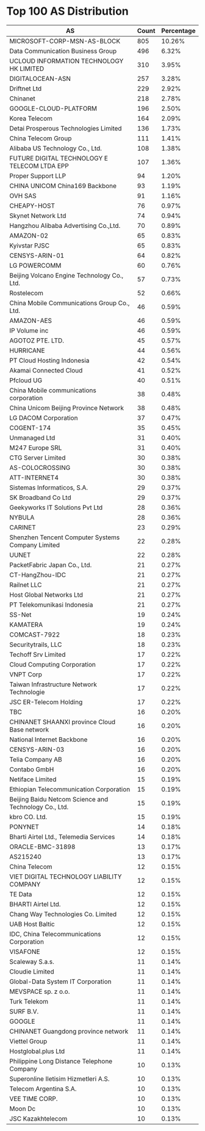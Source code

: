 # Top 100 AS Distribution
| AS | Count | Percentage |
|----|----|----|
| MICROSOFT-CORP-MSN-AS-BLOCK | 805 | 10.26% |
| Data Communication Business Group | 496 | 6.32% |
| UCLOUD INFORMATION TECHNOLOGY HK LIMITED | 310 | 3.95% |
| DIGITALOCEAN-ASN | 257 | 3.28% |
| Driftnet Ltd | 229 | 2.92% |
| Chinanet | 218 | 2.78% |
| GOOGLE-CLOUD-PLATFORM | 196 | 2.50% |
| Korea Telecom | 164 | 2.09% |
| Detai Prosperous Technologies Limited | 136 | 1.73% |
| China Telecom Group | 111 | 1.41% |
| Alibaba US Technology Co., Ltd. | 108 | 1.38% |
| FUTURE DIGITAL TECHNOLOGY E TELECOM LTDA EPP | 107 | 1.36% |
| Proper Support LLP | 94 | 1.20% |
| CHINA UNICOM China169 Backbone | 93 | 1.19% |
| OVH SAS | 91 | 1.16% |
| CHEAPY-HOST | 76 | 0.97% |
| Skynet Network Ltd | 74 | 0.94% |
| Hangzhou Alibaba Advertising Co.,Ltd. | 70 | 0.89% |
| AMAZON-02 | 65 | 0.83% |
| Kyivstar PJSC | 65 | 0.83% |
| CENSYS-ARIN-01 | 64 | 0.82% |
| LG POWERCOMM | 60 | 0.76% |
| Beijing Volcano Engine Technology Co., Ltd. | 57 | 0.73% |
| Rostelecom | 52 | 0.66% |
| China Mobile Communications Group Co., Ltd. | 46 | 0.59% |
| AMAZON-AES | 46 | 0.59% |
| IP Volume inc | 46 | 0.59% |
| AGOTOZ PTE. LTD. | 45 | 0.57% |
| HURRICANE | 44 | 0.56% |
| PT Cloud Hosting Indonesia | 42 | 0.54% |
| Akamai Connected Cloud | 41 | 0.52% |
| Pfcloud UG | 40 | 0.51% |
| China Mobile communications corporation | 38 | 0.48% |
| China Unicom Beijing Province Network | 38 | 0.48% |
| LG DACOM Corporation | 37 | 0.47% |
| COGENT-174 | 35 | 0.45% |
| Unmanaged Ltd | 31 | 0.40% |
| M247 Europe SRL | 31 | 0.40% |
| CTG Server Limited | 30 | 0.38% |
| AS-COLOCROSSING | 30 | 0.38% |
| ATT-INTERNET4 | 30 | 0.38% |
| Sistemas Informaticos, S.A. | 29 | 0.37% |
| SK Broadband Co Ltd | 29 | 0.37% |
| Geekyworks IT Solutions Pvt Ltd | 28 | 0.36% |
| NYBULA | 28 | 0.36% |
| CARINET | 23 | 0.29% |
| Shenzhen Tencent Computer Systems Company Limited | 22 | 0.28% |
| UUNET | 22 | 0.28% |
| PacketFabric Japan Co., Ltd. | 21 | 0.27% |
| CT-HangZhou-IDC | 21 | 0.27% |
| Railnet LLC | 21 | 0.27% |
| Host Global Networks Ltd | 21 | 0.27% |
| PT Telekomunikasi Indonesia | 21 | 0.27% |
| SS-Net | 19 | 0.24% |
| KAMATERA | 19 | 0.24% |
| COMCAST-7922 | 18 | 0.23% |
| Securitytrails, LLC | 18 | 0.23% |
| Techoff Srv Limited | 17 | 0.22% |
| Cloud Computing Corporation | 17 | 0.22% |
| VNPT Corp | 17 | 0.22% |
| Taiwan Infrastructure Network Technologie | 17 | 0.22% |
| JSC ER-Telecom Holding | 17 | 0.22% |
| TBC | 16 | 0.20% |
| CHINANET SHAANXI province Cloud Base network | 16 | 0.20% |
| National Internet Backbone | 16 | 0.20% |
| CENSYS-ARIN-03 | 16 | 0.20% |
| Telia Company AB | 16 | 0.20% |
| Contabo GmbH | 16 | 0.20% |
| Netiface Limited | 15 | 0.19% |
| Ethiopian Telecommunication Corporation | 15 | 0.19% |
| Beijing Baidu Netcom Science and Technology Co., Ltd. | 15 | 0.19% |
| kbro CO. Ltd. | 15 | 0.19% |
| PONYNET | 14 | 0.18% |
| Bharti Airtel Ltd., Telemedia Services | 14 | 0.18% |
| ORACLE-BMC-31898 | 13 | 0.17% |
| AS215240 | 13 | 0.17% |
| China Telecom | 12 | 0.15% |
| VIET DIGITAL TECHNOLOGY LIABILITY COMPANY | 12 | 0.15% |
| TE Data | 12 | 0.15% |
| BHARTI Airtel Ltd. | 12 | 0.15% |
| Chang Way Technologies Co. Limited | 12 | 0.15% |
| UAB Host Baltic | 12 | 0.15% |
| IDC, China Telecommunications Corporation | 12 | 0.15% |
| VISAFONE | 12 | 0.15% |
| Scaleway S.a.s. | 11 | 0.14% |
| Cloudie Limited | 11 | 0.14% |
| Global-Data System IT Corporation | 11 | 0.14% |
| MEVSPACE sp. z o.o. | 11 | 0.14% |
| Turk Telekom | 11 | 0.14% |
| SURF B.V. | 11 | 0.14% |
| GOOGLE | 11 | 0.14% |
| CHINANET Guangdong province network | 11 | 0.14% |
| Viettel Group | 11 | 0.14% |
| Hostglobal.plus Ltd | 11 | 0.14% |
| Philippine Long Distance Telephone Company | 10 | 0.13% |
| Superonline Iletisim Hizmetleri A.S. | 10 | 0.13% |
| Telecom Argentina S.A. | 10 | 0.13% |
| VEE TIME CORP. | 10 | 0.13% |
| Moon Dc | 10 | 0.13% |
| JSC Kazakhtelecom | 10 | 0.13% |
